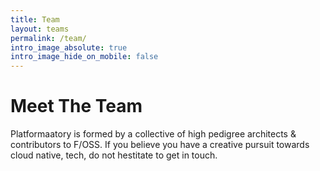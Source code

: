 ```yaml
---
title: Team
layout: teams
permalink: /team/
intro_image_absolute: true
intro_image_hide_on_mobile: false
---
```


# Meet The Team

Platformaatory is formed by a collective of high pedigree architects & contributors to F/OSS. If you believe you have a creative pursuit towards cloud native, tech, do not hestitate to get in touch.
